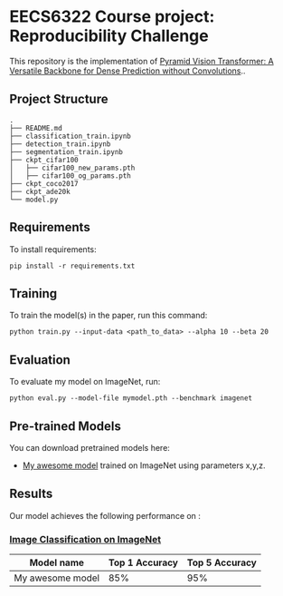 # EECS6322 Course project: Reproducibility Challenge

This repository is the implementation of [Pyramid Vision Transformer: A Versatile Backbone for Dense Prediction without Convolutions](https://arxiv.org/abs/2102.12122).. 

## Project Structure


```
.
├── README.md
├── classification_train.ipynb
├── detection_train.ipynb
├── segmentation_train.ipynb
├── ckpt_cifar100
│   ├── cifar100_new_params.pth
│   ├── cifar100_og_params.pth
├── ckpt_coco2017
├── ckpt_ade20k
└── model.py
```

## Requirements

To install requirements:

```setup
pip install -r requirements.txt
```

## Training

To train the model(s) in the paper, run this command:

```train
python train.py --input-data <path_to_data> --alpha 10 --beta 20
```

## Evaluation

To evaluate my model on ImageNet, run:

```eval
python eval.py --model-file mymodel.pth --benchmark imagenet
```

## Pre-trained Models

You can download pretrained models here:

- [My awesome model](https://drive.google.com/mymodel.pth) trained on ImageNet using parameters x,y,z. 

## Results

Our model achieves the following performance on :

### [Image Classification on ImageNet](https://paperswithcode.com/sota/image-classification-on-imagenet)

| Model name         | Top 1 Accuracy  | Top 5 Accuracy |
| ------------------ |---------------- | -------------- |
| My awesome model   |     85%         |      95%       |
